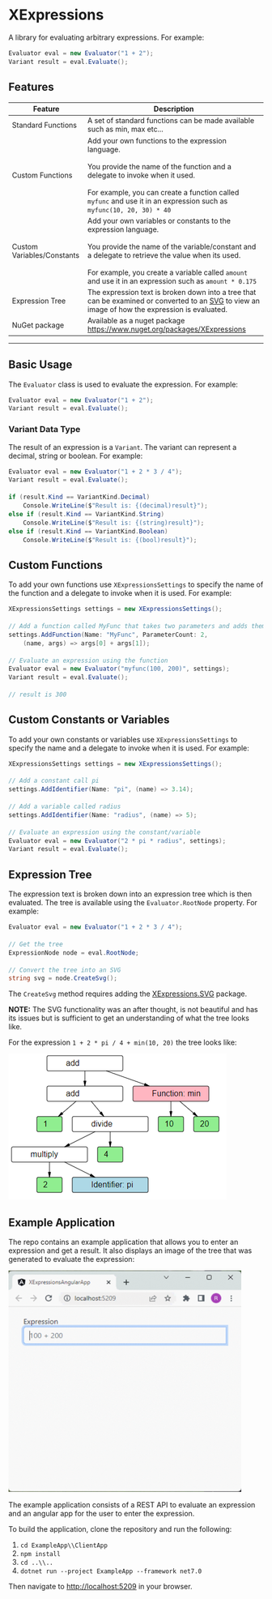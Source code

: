 # XExpressions

A library for evaluating arbitrary expressions. For example:
```csharp
Evaluator eval = new Evaluator("1 + 2");
Variant result = eval.Evaluate();
```

## Features

| Feature | Description |
|---|---|
| Standard Functions | A set of standard functions can be made available such as min, max etc...|
| Custom Functions | Add your own functions to the expression language.<br /><br />You provide the name of the function and a delegate to invoke when it used.<br /><br />For example,  you can create a function called `myfunc` and use it in an expression such as `myfunc(10, 20, 30) * 40` |
| Custom Variables/Constants | Add your own variables or constants to the expression language.<br /><br />You provide the name of the variable/constant and a delegate to retrieve the value when its used.<br /><br />For example, you create a variable called `amount` and use it in an expression such as `amount * 0.175` |
| Expression Tree | The expression text is broken down into a tree that can be examined or converted to an [SVG](https://en.wikipedia.org/wiki/SVG) to view an image of how the expression is evaluated. |
| NuGet package | Available as a nuget package https://www.nuget.org/packages/XExpressions |

---

## Basic Usage
The `Evaluator` class is used to evaluate the expression. For example:
```csharp
Evaluator eval = new Evaluator("1 + 2");
Variant result = eval.Evaluate();
```

### Variant Data Type
The result of an expression is a `Variant`.  The variant can represent a decimal, string or boolean. For example:
```csharp
Evaluator eval = new Evaluator("1 + 2 * 3 / 4");
Variant result = eval.Evaluate();

if (result.Kind == VariantKind.Decimal)
	Console.WriteLine($"Result is: {(decimal)result}");
else if (result.Kind == VariantKind.String)
	Console.WriteLine($"Result is: {(string)result}");
else if (result.Kind == VariantKind.Boolean)
	Console.WriteLine($"Result is: {(bool)result}");
```

## Custom Functions
To add your own functions use `XExpressionsSettings` to specify the name of the function and a delegate to invoke when it is used. For example:
```csharp
XExpressionsSettings settings = new XExpressionsSettings();

// Add a function called MyFunc that takes two parameters and adds them
settings.AddFunction(Name: "MyFunc", ParameterCount: 2, 
	(name, args) => args[0] + args[1]);

// Evaluate an expression using the function
Evaluator eval = new Evaluator("myfunc(100, 200)", settings);
Variant result = eval.Evaluate();

// result is 300
```

## Custom Constants or Variables

To add your own constants or variables use `XExpressionsSettings` to specify the name and a delegate to invoke when it is used.  For example:
```csharp
XExpressionsSettings settings = new XExpressionsSettings();

// Add a constant call pi
settings.AddIdentifier(Name: "pi", (name) => 3.14);

// Add a variable called radius
settings.AddIdentifier(Name: "radius", (name) => 5);

// Evaluate an expression using the constant/variable
Evaluator eval = new Evaluator("2 * pi * radius", settings);
Variant result = eval.Evaluate();
```

## Expression Tree
The expression text is broken down into an expression tree which is then evaluated.  The tree is available using the `Evaluator.RootNode` property.  For example:
```csharp
Evaluator eval = new Evaluator("1 + 2 * 3 / 4");

// Get the tree
ExpressionNode node = eval.RootNode;

// Convert the tree into an SVG
string svg = node.CreateSvg();
```

The `CreateSvg` method requires adding the [XExpressions.SVG](https://www.nuget.org/packages/XExpressions.SVG) package.

**NOTE:** The SVG functionality was an after thought, is not beautiful and has its issues but is sufficient to get an understanding of what the tree looks like.

For the expression `1 + 2 * pi / 4 + min(10, 20)` the tree looks like:

<img src="docs/tree.png" width="431" height="288"/>

## Example Application

The repo contains an example application that allows you to enter an expression and get a result.  It also displays
an image of the tree that was generated to evaluate the expression:

<img src="docs/ExampleApp.gif" width="460" height="437"/>

The example application consists of a REST API to evaluate an expression and an angular app for the user to enter the expression.

To build the application, clone the repository and run the following:

1. `cd ExampleApp\\ClientApp`
2. `npm install`
3. `cd ..\\..`
4. `dotnet run --project ExampleApp --framework net7.0`

Then navigate to [http://localhost:5209](http://localhost:5209) in your browser.